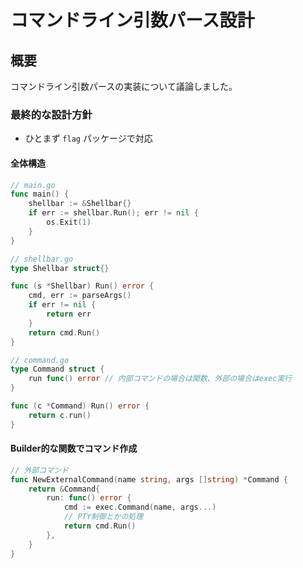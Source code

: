 # コマンドライン引数パース設計

## 概要

コマンドライン引数パースの実装について議論しました。

### 最終的な設計方針

- ひとまず `flag` パッケージで対応

#### 全体構造

```go
// main.go
func main() {
    shellbar := &Shellbar{}
    if err := shellbar.Run(); err != nil {
        os.Exit(1)
    }
}

// shellbar.go  
type Shellbar struct{}

func (s *Shellbar) Run() error {
    cmd, err := parseArgs()
    if err != nil {
        return err
    }
    return cmd.Run()
}

// command.go
type Command struct {
    run func() error // 内部コマンドの場合は関数、外部の場合はexec実行
}

func (c *Command) Run() error {
    return c.run()
}
```

#### Builder的な関数でコマンド作成

```go
// 外部コマンド
func NewExternalCommand(name string, args []string) *Command {
    return &Command{
        run: func() error {
            cmd := exec.Command(name, args...)
            // PTY制御とかの処理
            return cmd.Run()
        },
    }
}
```
